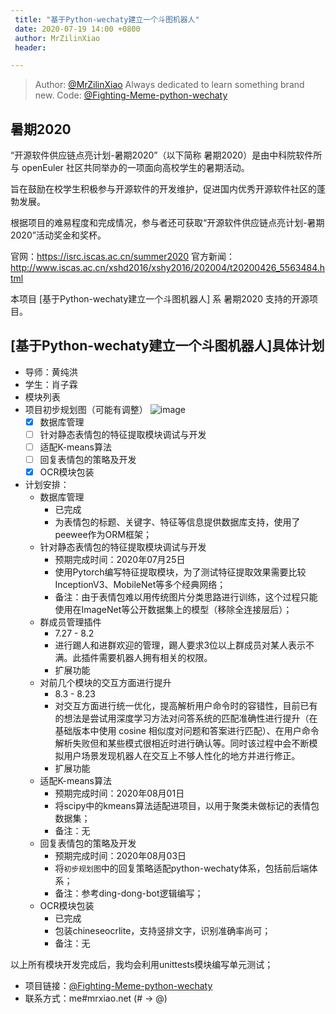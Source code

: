 ```yaml
---
 title: "基于Python-wechaty建立一个斗图机器人"
 date: 2020-07-19 14:00 +0800
 author: MrZilinXiao
 header:

---
```


> Author: [@MrZilinXiao](https://github.com/MrZilinXiao) Always dedicated to learn something brand new.
> Code: [@Fighting-Meme-python-wechaty](https://github.com/MrZilinXiao/Fighting-Meme-python-wechaty)

<!--more-->

## 暑期2020

“开源软件供应链点亮计划-暑期2020”（以下简称 暑期2020）是由中科院软件所与 openEuler 社区共同举办的一项面向高校学生的暑期活动。

旨在鼓励在校学生积极参与开源软件的开发维护，促进国内优秀开源软件社区的蓬勃发展。

根据项目的难易程度和完成情况，参与者还可获取“开源软件供应链点亮计划-暑期2020”活动奖金和奖杯。

官网：<https://isrc.iscas.ac.cn/summer2020> 官方新闻：<http://www.iscas.ac.cn/xshd2016/xshy2016/202004/t20200426_5563484.html>

本项目 [基于Python-wechaty建立一个斗图机器人] 系 暑期2020 支持的开源项目。

## [基于Python-wechaty建立一个斗图机器人]具体计划

- 导师：黄纯洪
- 学生：肖子霖
- 模块列表
- 项目初步规划图（可能有调整）
![image](https://upyun.mrxiao.net/img/wechaty-meme-bot.png)
  - [x] 数据库管理
  - [ ] 针对静态表情包的特征提取模块调试与开发
  - [ ] 适配K-means算法
  - [ ] 回复表情包的策略及开发
  - [x] OCR模块包装
- 计划安排：
  - 数据库管理
    - 已完成
    - 为表情包的标题、关键字、特征等信息提供数据库支持，使用了peewee作为ORM框架；
  - 针对静态表情包的特征提取模块调试与开发
    - 预期完成时间：2020年07月25日
    - 使用Pytorch编写特征提取模块，为了测试特征提取效果需要比较InceptionV3、MobileNet等多个经典网络；
    - 备注：由于表情包难以用传统图片分类思路进行训练，这个过程只能使用在ImageNet等公开数据集上的模型（移除全连接层后）；
  - 群成员管理插件
    - 7.27 - 8.2
    - 进行踢人和进群欢迎的管理，踢人要求3位以上群成员对某人表示不满。此插件需要机器人拥有相关的权限。
    - 扩展功能
  - 对前几个模块的交互方面进行提升
    - 8.3 - 8.23
    - 对交互方面进行统一优化，提高解析用户命令时的容错性，目前已有的想法是尝试用深度学习方法对问答系统的匹配准确性进行提升（在基础版本中使用 cosine 相似度对问题和答案进行匹配）、在用户命令解析失败但和某些模式很相近时进行确认等。同时该过程中会不断模拟用户场景发现机器人在交互上不够人性化的地方并进行修正。
    - 扩展功能
  - 适配K-means算法
    - 预期完成时间：2020年08月01日
    - 将scipy中的kmeans算法适配进项目，以用于聚类未做标记的表情包数据集；
    - 备注：无
  - 回复表情包的策略及开发
    - 预期完成时间：2020年08月03日
    - 将`初步规划图`中的回复策略适配python-wechaty体系，包括前后端体系；
    - 备注：参考ding-dong-bot逻辑编写；
  - OCR模块包装
    - 已完成
    - 包装chineseocrlite，支持竖排文字，识别准确率尚可；
    - 备注：无

以上所有模块开发完成后，我均会利用unittests模块编写单元测试；

- 项目链接：[@Fighting-Meme-python-wechaty](https://github.com/MrZilinXiao/Fighting-Meme-python-wechaty)
- 联系方式：me#mrxiao.net  (# -> @)
